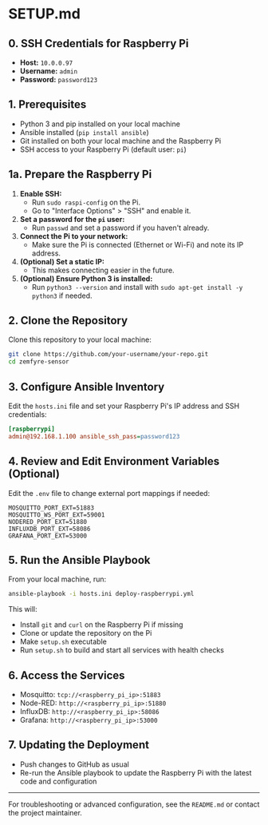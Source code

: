 # SETUP.md

## 0. SSH Credentials for Raspberry Pi
- **Host:** `10.0.0.97`
- **Username:** `admin`
- **Password:** `password123`

## 1. Prerequisites
- Python 3 and pip installed on your local machine
- Ansible installed (`pip install ansible`)
- Git installed on both your local machine and the Raspberry Pi
- SSH access to your Raspberry Pi (default user: `pi`)

## 1a. Prepare the Raspberry Pi
1. **Enable SSH:**
   - Run `sudo raspi-config` on the Pi.
   - Go to "Interface Options" > "SSH" and enable it.
2. **Set a password for the `pi` user:**
   - Run `passwd` and set a password if you haven't already.
3. **Connect the Pi to your network:**
   - Make sure the Pi is connected (Ethernet or Wi-Fi) and note its IP address.
4. **(Optional) Set a static IP:**
   - This makes connecting easier in the future.
5. **(Optional) Ensure Python 3 is installed:**
   - Run `python3 --version` and install with `sudo apt-get install -y python3` if needed.

## 2. Clone the Repository
Clone this repository to your local machine:
```sh
git clone https://github.com/your-username/your-repo.git
cd zemfyre-sensor
```

## 3. Configure Ansible Inventory
Edit the `hosts.ini` file and set your Raspberry Pi's IP address and SSH credentials:
```ini
[raspberrypi]
admin@192.168.1.100 ansible_ssh_pass=password123
```

## 4. Review and Edit Environment Variables (Optional)
Edit the `.env` file to change external port mappings if needed:
```
MOSQUITTO_PORT_EXT=51883
MOSQUITTO_WS_PORT_EXT=59001
NODERED_PORT_EXT=51880
INFLUXDB_PORT_EXT=58086
GRAFANA_PORT_EXT=53000
```

## 5. Run the Ansible Playbook
From your local machine, run:
```sh
ansible-playbook -i hosts.ini deploy-raspberrypi.yml
```
This will:
- Install `git` and `curl` on the Raspberry Pi if missing
- Clone or update the repository on the Pi
- Make `setup.sh` executable
- Run `setup.sh` to build and start all services with health checks

## 6. Access the Services
- Mosquitto: `tcp://<raspberry_pi_ip>:51883`
- Node-RED: `http://<raspberry_pi_ip>:51880`
- InfluxDB: `http://<raspberry_pi_ip>:58086`
- Grafana: `http://<raspberry_pi_ip>:53000`

## 7. Updating the Deployment
- Push changes to GitHub as usual
- Re-run the Ansible playbook to update the Raspberry Pi with the latest code and configuration

---
For troubleshooting or advanced configuration, see the `README.md` or contact the project maintainer.
